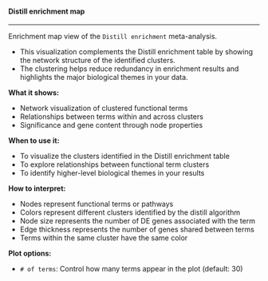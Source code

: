 #### Distill enrichment map
---------------------------

Enrichment map view of the `Distill enrichment` meta-analysis.
- This visualization complements the Distill enrichment table by showing the network structure of the identified clusters.
- The clustering helps reduce redundancy in enrichment results and highlights the major biological themes in your data.

**What it shows:**
- Network visualization of clustered functional terms
- Relationships between terms within and across clusters
- Significance and gene content through node properties

**When to use it:**
- To visualize the clusters identified in the Distill enrichment table
- To explore relationships between functional term clusters
- To identify higher-level biological themes in your results

**How to interpret:**
- Nodes represent functional terms or pathways
- Colors represent different clusters identified by the distill algorithm
- Node size represents the number of DE genes associated with the term
- Edge thickness represents the number of genes shared between terms
- Terms within the same cluster have the same color

**Plot options:**
- `# of terms`: Control how many terms appear in the plot (default: 30)
